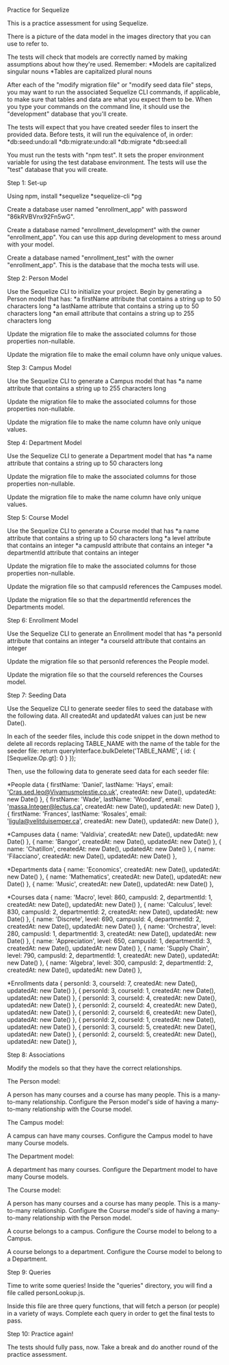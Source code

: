 Practice for Sequelize

This is a practice assessment for using Sequelize.

There is a picture of the data model in the images directory that you can use to refer to.

The tests will check that models are correctly named by making assumptions about how they're used. Remember:
*Models are capitalized singular nouns
*Tables are capitalized plural nouns

After each of the "modify migration file" or "modify seed data file" steps, you may want to run the associated Sequelize CLI commands, if applicable, to make sure that tables and data are what you expect them to be. When you type your commands on the command line, it should use the "development" database that you'll create.

The tests will expect that you have created seeder files to insert the provided data. Before tests, it will run the equivalence of, in order:
*db:seed:undo:all
*db:migrate:undo:all
*db:migrate
*db:seed:all

You must run the tests with "npm test". It sets the proper environment variable for using the test database environment. The tests will use the "test" database that you will create.

Step 1: Set-up

Using npm, install
*sequelize
*sequelize-cli
*pg

Create a database user named "enrollment_app" with password "86kRVBVnx92Fn5wG".

Create a database named "enrollment_development" with the owner "enrollment_app". You can use this app during development to mess around with your model.

Create a database named "enrollment_test" with the owner "enrollment_app". This is the database that the mocha tests will use.

Step 2: Person Model

Use the Sequelize CLI to initialize your project. Begin by generating a Person model that has:
*a firstName attribute that contains a string up to 50 characters long
*a lastName attribute that contains a string up to 50 characters long
*an email attribute that contains a string up to 255 characters long

Update the migration file to make the associated columns for those properties non-nullable.

Update the migration file to make the email column have only unique values.

Step 3: Campus Model

Use the Sequelize CLI to generate a Campus model that has
*a name attribute that contains a string up to 255 characters long

Update the migration file to make the associated columns for those properties non-nullable.

Update the migration file to make the name column have only unique values.

Step 4: Department Model

Use the Sequelize CLI to generate a Department model that has
*a name attribute that contains a string up to 50 characters long

Update the migration file to make the associated columns for those properties non-nullable.

Update the migration file to make the name column have only unique values.

Step 5: Course Model

Use the Sequelize CLI to generate a Course model that has
*a name attribute that contains a string up to 50 characters long
*a level attribute that contains an integer
*a campusId attribute that contains an integer
*a departmentId attribute that contains an integer

Update the migration file to make the associated columns for those properties non-nullable.

Update the migration file so that campusId references the Campuses model.

Update the migration file so that the departmentId references the Departments model.

Step 6: Enrollment Model

Use the Sequelize CLI to generate an Enrollment model that has
*a personId attribute that contains an integer
*a courseId attribute that contains an integer

Update the migration file so that personId references the People model.

Update the migration file so that the courseId references the Courses model.

Step 7: Seeding Data

Use the Sequelize CLI to generate seeder files to seed the database with the following data. All createdAt and updatedAt values can just be new Date().

In each of the seeder files, include this code snippet in the down method to delete all records replacing TABLE_NAME with the name of the table for the seeder file:
return queryInterface.bulkDelete('TABLE_NAME', {
  id: { [Sequelize.Op.gt]: 0 }
});


Then, use the following data to generate seed data for each seeder file:

*People data
{ firstName: 'Daniel', lastName: 'Hays', email: 'Cras.sed.leo@Vivamusmolestie.co.uk', createdAt: new Date(), updatedAt: new Date() },
{ firstName: 'Wade', lastName: 'Woodard', email: 'massa.Integer@lectus.ca', createdAt: new Date(), updatedAt: new Date() },
{ firstName: 'Frances', lastName: 'Rosales', email: 'ligula@velitduisemper.ca', createdAt: new Date(), updatedAt: new Date() },



*Campuses data
{ name: 'Valdivia', createdAt: new Date(), updatedAt: new Date() },
{ name: 'Bangor', createdAt: new Date(), updatedAt: new Date() },
{ name: 'Chatillon', createdAt: new Date(), updatedAt: new Date() },
{ name: 'Filacciano', createdAt: new Date(), updatedAt: new Date() },



*Departments data
{ name: 'Economics', createdAt: new Date(), updatedAt: new Date() },
{ name: 'Mathematics', createdAt: new Date(), updatedAt: new Date() },
{ name: 'Music', createdAt: new Date(), updatedAt: new Date() },



*Courses data
{ name: 'Macro', level: 860, campusId: 2, departmentId: 1, createdAt: new Date(), updatedAt: new Date() },
{ name: 'Calculus', level: 830, campusId: 2, departmentId: 2, createdAt: new Date(), updatedAt: new Date() },
{ name: 'Discrete', level: 690, campusId: 4, departmentId: 2, createdAt: new Date(), updatedAt: new Date() },
{ name: 'Orchestra', level: 280, campusId: 1, departmentId: 3, createdAt: new Date(), updatedAt: new Date() },
{ name: 'Appreciation', level: 650, campusId: 1, departmentId: 3, createdAt: new Date(), updatedAt: new Date() },
{ name: 'Supply Chain', level: 790, campusId: 2, departmentId: 1, createdAt: new Date(), updatedAt: new Date() },
{ name: 'Algebra', level: 300, campusId: 2, departmentId: 2, createdAt: new Date(), updatedAt: new Date() },



*Enrollments data
{ personId: 3, courseId: 7, createdAt: new Date(), updatedAt: new Date() },
{ personId: 3, courseId: 1, createdAt: new Date(), updatedAt: new Date() },
{ personId: 3, courseId: 4, createdAt: new Date(), updatedAt: new Date() },
{ personId: 2, courseId: 4, createdAt: new Date(), updatedAt: new Date() },
{ personId: 2, courseId: 6, createdAt: new Date(), updatedAt: new Date() },
{ personId: 2, courseId: 1, createdAt: new Date(), updatedAt: new Date() },
{ personId: 3, courseId: 5, createdAt: new Date(), updatedAt: new Date() },
{ personId: 2, courseId: 5, createdAt: new Date(), updatedAt: new Date() },



Step 8: Associations

Modify the models so that they have the correct relationships.

The Person model:

A person has many courses and a course has many people. This is a many-to-many relationship. Configure the Person model's side of having a many-to-many relationship with the Course model.

The Campus model:

A campus can have many courses. Configure the Campus model to have many Course models.

The Department model:

A department has many courses. Configure the Department model to have many Course models.

The Course model:

A person has many courses and a course has many people. This is a many-to-many relationship. Configure the Course model's side of having a many-to-many relationship with the Person model.

A course belongs to a campus. Configure the Course model to belong to a Campus.

A course belongs to a department. Configure the Course model to belong to a Department.

Step 9: Queries

Time to write some queries! Inside the "queries" directory, you will find a file called personLookup.js.

Inside this file are three query functions, that will fetch a person (or people) in a variety of ways. Complete each query in order to get the final tests to pass.

Step 10: Practice again!

The tests should fully pass, now. Take a break and do another round of the practice assessment.
